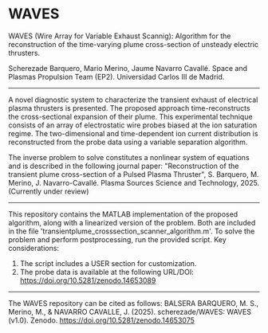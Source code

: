 # WAVES
WAVES (Wire Array for Variable Exhaust Scannig):   Algorithm for the reconstruction of the time-varying plume cross-section of unsteady electric thrusters. 

Scherezade Barquero, Mario Merino, Jaume Navarro Cavallé. Space and Plasmas Propulsion Team (EP2). Universidad Carlos III de Madrid.

---------------------------------------------------------------------------------------------------------------------------------------------------------

A novel diagnostic system to characterize the transient exhaust of electrical plasma thrusters is presented. The proposed approach time-reconstructs the
cross-sectional expansion of their plume. This experimental technique consists of an array of electrostatic wire probes biased at the ion saturation regime. 
The two-dimensional and time-dependent ion current distribution is reconstructed from the probe data using a variable separation algorithm. 

The inverse problem to solve constitutes a nonlinear system of equations and is described in the following journal paper:
"Reconstruction of the transient plume cross-section of a Pulsed Plasma Thruster", S. Barquero, M. Merino, J. Navarro-Cavallé. 
Plasma Sources Science and Technology, 2025. (Currently under review)

---------------------------------------------------------------------------------------------------------------------------------------------------------

This repository contains the MATLAB implementation of the proposed algorithm, along with a linearized version of the problem. Both are included in the file 
'transientplume_crosssection_scanner_algorithm.m'. To solve the problem and perform postprocessing, run the provided script.
Key considerations:
1) The script includes a USER section for customization.
2) The probe data is available at the following URL/DOI: https://doi.org/10.5281/zenodo.14653089

---------------------------------------------------------------------------------------------------------------------------------------------------------

The WAVES repository can be cited as follows:
BALSERA BARQUERO, M. S., Merino, M., & NAVARRO CAVALLE, J. (2025). scherezade/WAVES: WAVES (v1.0). Zenodo. https://doi.org/10.5281/zenodo.14653075

 


